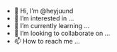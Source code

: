 - 👋 Hi, I’m @heyjuund
- 👀 I’m interested in ...
- 🌱 I’m currently learning ...
- 💞️ I’m looking to collaborate on ...
- 📫 How to reach me ...

<!---
heyjuund/heyjuund is a ✨ special ✨ repository because its `README.md` (this file) appears on your GitHub profile.
You can click the Preview link to take a look at your changes.
--->
